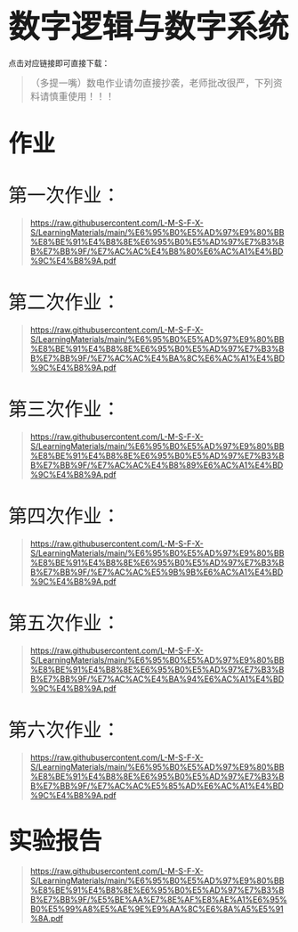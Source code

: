 # <span style="font-size: 2.0em; font-weight: bold;">数字逻辑与数字系统</span>

点击对应链接即可直接下载：

> <span style="font-size: 1.2em; font-weight: normal; color: gray;">（多提一嘴）数电作业请勿直接抄袭，老师批改很严，下列资料请慎重使用！！！</span>

# <span style="font-size: 1.5em; font-weight: bold;">作业</span>

# <span style="font-size: 1.2em; font-weight: lighter;">第一次作业：</span>

>  https://raw.githubusercontent.com/L-M-S-F-X-S/LearningMaterials/main/%E6%95%B0%E5%AD%97%E9%80%BB%E8%BE%91%E4%B8%8E%E6%95%B0%E5%AD%97%E7%B3%BB%E7%BB%9F/%E7%AC%AC%E4%B8%80%E6%AC%A1%E4%BD%9C%E4%B8%9A.pdf

# <span style="font-size: 1.2em; font-weight: lighter;">第二次作业：</span>

>  https://raw.githubusercontent.com/L-M-S-F-X-S/LearningMaterials/main/%E6%95%B0%E5%AD%97%E9%80%BB%E8%BE%91%E4%B8%8E%E6%95%B0%E5%AD%97%E7%B3%BB%E7%BB%9F/%E7%AC%AC%E4%BA%8C%E6%AC%A1%E4%BD%9C%E4%B8%9A.pdf

# <span style="font-size: 1.2em; font-weight: lighter;">第三次作业：</span>

>  https://raw.githubusercontent.com/L-M-S-F-X-S/LearningMaterials/main/%E6%95%B0%E5%AD%97%E9%80%BB%E8%BE%91%E4%B8%8E%E6%95%B0%E5%AD%97%E7%B3%BB%E7%BB%9F/%E7%AC%AC%E4%B8%89%E6%AC%A1%E4%BD%9C%E4%B8%9A.pdf

# <span style="font-size: 1.2em; font-weight: lighter;">第四次作业：</span>

>  https://raw.githubusercontent.com/L-M-S-F-X-S/LearningMaterials/main/%E6%95%B0%E5%AD%97%E9%80%BB%E8%BE%91%E4%B8%8E%E6%95%B0%E5%AD%97%E7%B3%BB%E7%BB%9F/%E7%AC%AC%E5%9B%9B%E6%AC%A1%E4%BD%9C%E4%B8%9A.pdf

# <span style="font-size: 1.2em; font-weight: lighter;">第五次作业：</span>

>  https://raw.githubusercontent.com/L-M-S-F-X-S/LearningMaterials/main/%E6%95%B0%E5%AD%97%E9%80%BB%E8%BE%91%E4%B8%8E%E6%95%B0%E5%AD%97%E7%B3%BB%E7%BB%9F/%E7%AC%AC%E4%BA%94%E6%AC%A1%E4%BD%9C%E4%B8%9A.pdf

# <span style="font-size: 1.2em; font-weight: lighter;">第六次作业：</span>

>  https://raw.githubusercontent.com/L-M-S-F-X-S/LearningMaterials/main/%E6%95%B0%E5%AD%97%E9%80%BB%E8%BE%91%E4%B8%8E%E6%95%B0%E5%AD%97%E7%B3%BB%E7%BB%9F/%E7%AC%AC%E5%85%AD%E6%AC%A1%E4%BD%9C%E4%B8%9A.pdf

# <span style="font-size: 1.5em; font-weight: bold;">实验报告</span>

>  https://raw.githubusercontent.com/L-M-S-F-X-S/LearningMaterials/main/%E6%95%B0%E5%AD%97%E9%80%BB%E8%BE%91%E4%B8%8E%E6%95%B0%E5%AD%97%E7%B3%BB%E7%BB%9F/%E5%BE%AA%E7%8E%AF%E8%AE%A1%E6%95%B0%E5%99%A8%E5%AE%9E%E9%AA%8C%E6%8A%A5%E5%91%8A.pdf
